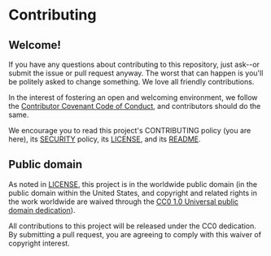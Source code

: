 # Contributing

## Welcome!

If you have any questions about contributing to this repository, just ask--or
submit the issue or pull request anyway. The worst that can happen is you'll be
politely asked to change something. We love all friendly contributions.

In the interest of fostering an open and welcoming environment, we follow the
[Contributor Covenant Code of Conduct](CODE_OF_CONDUCT.md), and contributors
should do the same.

We encourage you to read this project's CONTRIBUTING policy (you are here), its
[SECURITY](SECURITY_POLICY.md) policy, its [LICENSE](LICENSE.md), and its
[README](README.md).

## Public domain

As noted in [LICENSE](LICENSE.md), this project is in the worldwide public
domain (in the public domain within the United States, and copyright and
related rights in the work worldwide are waived through the [CC0 1.0 Universal
public domain dedication](https://creativecommons.org/publicdomain/zero/1.0/)).

All contributions to this project will be released under the CC0 dedication. By
submitting a pull request, you are agreeing to comply with this waiver of
copyright interest.
